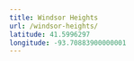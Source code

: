 ```yaml
---
title: Windsor Heights
url: /windsor-heights/
latitude: 41.5996297
longitude: -93.70883900000001
---
```

